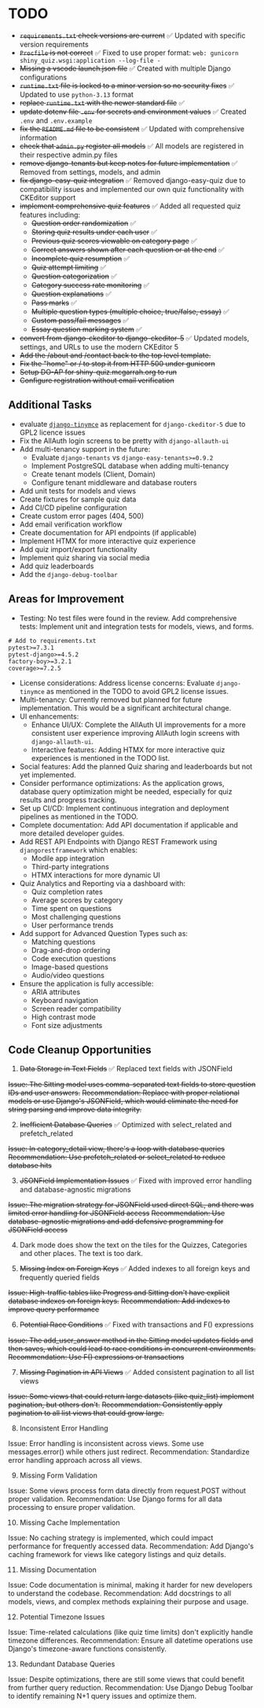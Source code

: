 # TODO

* ~~`requirements.txt` check versions are current~~ ✅ Updated with specific version requirements
* ~~`Procfile` is not correct~~ ✅ Fixed to use proper format: `web: gunicorn shiny_quiz.wsgi:application --log-file -`
* ~~Missing a vscode launch.json file~~ ✅ Created with multiple Django configurations
* ~~`runtime.txt` file is locked to a minor version so no security fixes~~ ✅ Updated to use `python-3.13` format
* ~~replace `runtime.txt` with the newer standard file~~ ✅
* ~~update dotenv file `.env` for secrets and environment values~~ ✅ Created `.env` and `.env.example`
* ~~fix the `README.md` file to be consistent~~ ✅ Updated with comprehensive information
* ~~check that `admin.py` register all models~~ ✅ All models are registered in their respective admin.py files
* ~~remove django-tenants but keep notes for future implementation~~ ✅ Removed from settings, models, and admin
* ~~fix django-easy-quiz integration~~ ✅ Removed django-easy-quiz due to compatibility issues and implemented our own quiz functionality with CKEditor support
* ~~implement comprehensive quiz features~~ ✅ Added all requested quiz features including:
  * ~~Question order randomization~~ ✅
  * ~~Storing quiz results under each user~~ ✅
  * ~~Previous quiz scores viewable on category page~~ ✅
  * ~~Correct answers shown after each question or at the end~~ ✅
  * ~~Incomplete quiz resumption~~ ✅
  * ~~Quiz attempt limiting~~ ✅
  * ~~Question categorization~~ ✅
  * ~~Category success rate monitoring~~ ✅
  * ~~Question explanations~~ ✅
  * ~~Pass marks~~ ✅
  * ~~Multiple question types (multiple choice, true/false, essay)~~ ✅
  * ~~Custom pass/fail messages~~ ✅
  * ~~Essay question marking system~~ ✅
* ~~convert from django-ckeditor to django-ckeditor-5~~ ✅ Updated models, settings, and URLs to use the modern CKEditor 5
* ~~Add the /about and /contact back to the top level template.~~
* ~~Fix the "home" or / to stop it from HTTP 500 under gunicorn~~
* ~~Setup DO-AP for shiny-quiz.mcgarrah.org to run~~
* ~~Configure registration without email verification~~

## Additional Tasks

* evaluate [`django-tinymce`](https://github.com/jazzband/django-tinymce) as replacement for `django-ckeditor-5` due to GPL2 licence issues
* Fix the AllAuth login screens to be pretty with `django-allauth-ui`
* Add multi-tenancy support in the future:
  * Evaluate `django-tenants` vs `django-easy-tenants>=0.9.2`
  * Implement PostgreSQL database when adding multi-tenancy
  * Create tenant models (Client, Domain)
  * Configure tenant middleware and database routers
* Add unit tests for models and views
* Create fixtures for sample quiz data
* Add CI/CD pipeline configuration
* Create custom error pages (404, 500)
* Add email verification workflow
* Create documentation for API endpoints (if applicable)
* Implement HTMX for more interactive quiz experience
* Add quiz import/export functionality
* Implement quiz sharing via social media
* Add quiz leaderboards
* Add the `django-debug-toolbar`

## Areas for Improvement

* Testing: No test files were found in the review. Add comprehensive tests: Implement unit and integration tests for models, views, and forms.
``` text
# Add to requirements.txt
pytest>=7.3.1
pytest-django>=4.5.2
factory-boy>=3.2.1
coverage>=7.2.5
```
* License considerations: Address license concerns: Evaluate `django-tinymce` as mentioned in the TODO to avoid GPL2 license issues.
* Multi-tenancy: Currently removed but planned for future implementation. This would be a significant architectural change.
* UI enhancements:
  * Enhance UI/UX: Complete the AllAuth UI improvements for a more consistent user experience improving AllAuth login screens with `django-allauth-ui`.
  * Interactive features: Adding HTMX for more interactive quiz experiences is mentioned in the TODO list.
* Social features: Add the planned Quiz sharing and leaderboards but not yet implemented.
* Consider performance optimizations: As the application grows, database query optimization might be needed, especially for quiz results and progress tracking.
* Set up CI/CD: Implement continuous integration and deployment pipelines as mentioned in the TODO.
* Complete documentation: Add API documentation if applicable and more detailed developer guides.
* Add REST API Endpoints with Django REST Framework using `djangorestframework` which enables:
  * Modile app integration
  * Third-party integrations
  * HTMX interactions for more dynamic UI
* Quiz Analytics and Reporting via a dashboard with:
  * Quiz completion rates
  * Average scores by category
  * Time spent on questions
  * Most challenging questions
  * User performance trends
* Add support for Advanced Question Types such as:
  * Matching questions
  * Drag-and-drop ordering
  * Code execution questions
  * Image-based questions
  * Audio/video questions
* Ensure the application is fully accessible:
  * ARIA attributes
  * Keyboard navigation
  * Screen reader compatibility
  * High contrast mode
  * Font size adjustments


## Code Cleanup Opportunities

1. ~~Data Storage in Text Fields~~ ✅ Replaced text fields with JSONField

  ~~Issue: The Sitting model uses comma-separated text fields to store question IDs and user answers.~~
  ~~Recommendation: Replace with proper relational models or use Django's JSONField, which would eliminate the need for string parsing and improve data integrity.~~

2. ~~Inefficient Database Queries~~ ✅ Optimized with select_related and prefetch_related

  ~~Issue: In category_detail view, there's a loop with database queries~~
  ~~Recommendation: Use prefetch_related or select_related to reduce database hits~~

3. ~~JSONField Implementation Issues~~ ✅ Fixed with improved error handling and database-agnostic migrations

  ~~Issue: The migration strategy for JSONField used direct SQL, and there was limited error handling for JSONField access~~
  ~~Recommendation: Use database-agnostic migrations and add defensive programming for JSONField access~~

4. Dark mode does show the text on the tiles for the Quizzes, Categories and other places. The text is too dark.

5. ~~Missing Index on Foreign Keys~~ ✅ Added indexes to all foreign keys and frequently queried fields

  ~~Issue: High-traffic tables like Progress and Sitting don't have explicit database indexes on foreign keys.~~
  ~~Recommendation: Add indexes to improve query performance~~

6. ~~Potential Race Conditions~~ ✅ Fixed with transactions and F() expressions
 
  ~~Issue: The add_user_answer method in the Sitting model updates fields and then saves, which could lead to race conditions in concurrent environments.~~
  ~~Recommendation: Use F() expressions or transactions~~

7. ~~Missing Pagination in API Views~~ ✅ Added consistent pagination to all list views

  ~~Issue: Some views that could return large datasets (like quiz_list) implement pagination, but others don't.~~
  ~~Recommendation: Consistently apply pagination to all list views that could grow large.~~

8. Inconsistent Error Handling

  Issue: Error handling is inconsistent across views. Some use messages.error() while others just redirect.
  Recommendation: Standardize error handling approach across all views.

9. Missing Form Validation

  Issue: Some views process form data directly from request.POST without proper validation.
  Recommendation: Use Django forms for all data processing to ensure proper validation.

10. Missing Cache Implementation

  Issue: No caching strategy is implemented, which could impact performance for frequently accessed data.
  Recommendation: Add Django's caching framework for views like category listings and quiz details.

11. Missing Documentation

  Issue: Code documentation is minimal, making it harder for new developers to understand the codebase.
  Recommendation: Add docstrings to all models, views, and complex methods explaining their purpose and usage.

12. Potential Timezone Issues

  Issue: Time-related calculations (like quiz time limits) don't explicitly handle timezone differences.
  Recommendation: Ensure all datetime operations use Django's timezone-aware functions consistently.

13. Redundant Database Queries

  Issue: Despite optimizations, there are still some views that could benefit from further query reduction.
  Recommendation: Use Django Debug Toolbar to identify remaining N+1 query issues and optimize them.
